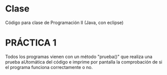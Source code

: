 # Clase
Código para clase de Programación II (Java, con eclipse)
# PRÁCTICA 1
Todos los programas vienen con un método "prueba()" que realiza una prueba aUtomática del código e imprime por pantalla la comprobación de si el programa funciona correctamente o no.
